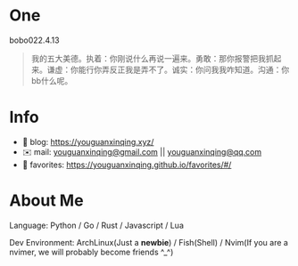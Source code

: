 
# One 
 
  
bobo022.4.13 
 
>我的五大美德。执着：你刚说什么再说一遍来。勇敢：那你报警把我抓起来。谦虚：你能行你弄反正我是弄不了。诚实：你问我我咋知道。沟通：你bb什么呢。        
 

# Info

- 📝 blog: https://youguanxinqing.xyz/
- ✉️  mail: youguanxinqing@gmail.com || youguanxinqing@qq.com
- 📙 favorites: https://youguanxinqing.github.io/favorites/#/

# About Me

Language: Python / Go / Rust / Javascript / Lua

Dev Environment: ArchLinux(Just a **newbie**) / Fish(Shell) / Nvim(If you are a nvimer, we will probably become friends ^_^)
